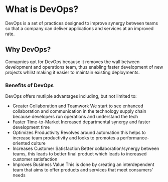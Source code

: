 # What is DevOps?

DevOps is a set of practices designed to improve synergy between teams so that a company can deliver applications and services at an improved rate.

## Why DevOps?

Comapnies opt for DevOps because it removes the wall between development and operations team, thus enabling faster development of new projects whilst making it easier to maintain existing deployments.


### Benefits of DevOps

DevOps offers mutliple advantages including, but not limited to:

- Greater Collaboration and Teamwork
We start to see enhanced collaboration and communication in the technology supply chain because developers run operations and understand the tech
- Faster Time-to-Market
Increased departmental synergy and faster development time
- Optimizes Productivity
Revolves around automation this helps to increase team productivity and looks to promotes a performance-oriented culture
- Increases Customer Satisfaction
Better collaboration/synergy between teams, this leads to better final product which leads to increased customer satisfaction
- Improves Business Value
This is done by creating an interdependent team that aims to offer products and services that meet consumers’ needs
